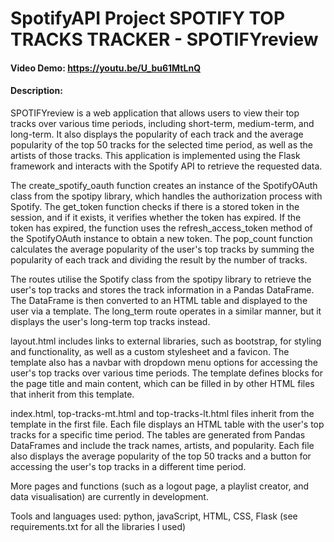 # SpotifyAPI Project SPOTIFY TOP TRACKS TRACKER - SPOTIFYreview
#### Video Demo: https://youtu.be/U_bu61MtLnQ
#### Description:
SPOTIFYreview is a web application that allows users to view their top tracks over various time periods, including short-term, medium-term, and long-term. It also displays the popularity of each track and the average popularity of the top 50 tracks for the selected time period, as well as the artists of those tracks. This application is implemented using the Flask framework and interacts with the Spotify API to retrieve the requested data.

The create_spotify_oauth function creates an instance of the SpotifyOAuth class from the spotipy library, which handles the authorization process with Spotify. The get_token function checks if there is a stored token in the session, and if it exists, it verifies whether the token has expired. If the token has expired, the function uses the refresh_access_token method of the SpotifyOAuth instance to obtain a new token. The pop_count function calculates the average popularity of the user's top tracks by summing the popularity of each track and dividing the result by the number of tracks.

The routes utilise the Spotify class from the spotipy library to retrieve the user's top tracks and stores the track information in a Pandas DataFrame. The DataFrame is then converted to an HTML table and displayed to the user via a template. The long_term route operates in a similar manner, but it displays the user's long-term top tracks instead.

layout.html includes links to external libraries, such as bootstrap, for styling and functionality, as well as a custom stylesheet and a favicon. The template also has a navbar with dropdown menu options for accessing the user's top tracks over various time periods. The template defines blocks for the page title and main content, which can be filled in by other HTML files that inherit from this template.

 index.html, top-tracks-mt.html and top-tracks-lt.html files inherit from the template in the first file. Each file displays an HTML table with the user's top tracks for a specific time period. The tables are generated from Pandas DataFrames and include the track names, artists, and popularity. Each file also displays the average popularity of the top 50 tracks and a button for accessing the user's top tracks in a different time period.

 More pages and functions (such as a logout page, a playlist creator, and data visualisation) are currently in development.

Tools and languages used: python, javaScript, HTML, CSS, Flask (see requirements.txt for all the libraries I used)
